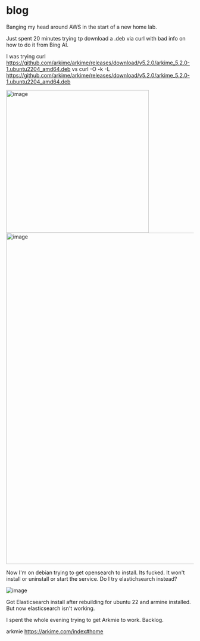 # blog

Banging my head around AWS in the start of a new home lab. 

Just spent 20 minutes trying tp download a .deb via curl with bad info on how to do it from Bing AI.

I was trying
  curl https://github.com/arkime/arkime/releases/download/v5.2.0/arkime_5.2.0-1.ubuntu2204_amd64.deb
vs
  curl -O -k -L https://github.com/arkime/arkime/releases/download/v5.2.0/arkime_5.2.0-1.ubuntu2204_amd64.deb


<img width="383" alt="image" src="https://github.com/jgalluzzi/blog/assets/46066804/c1c65eaa-c4ce-4b2c-be6a-51631c7f0802">

<img width="889" alt="image" src="https://github.com/jgalluzzi/blog/assets/46066804/c169859e-3c25-4480-8891-201cb80b2d4a">


Now I'm on debian trying to get opensearch to install. Its fucked. It won't install or uninstall or start the service. 
Do I try elastichsearch instead?

![image](https://github.com/jgalluzzi/blog/assets/46066804/60fe911a-8d69-4379-8a7a-f42f4a5f9cb4)

Got Elasticsearch install after rebuilding for ubuntu 22 and armine installed. But now elasticsearch isn't working.

I spent the whole evening trying to get Arkmie to work. Backlog.

arkmie https://arkime.com/index#home
